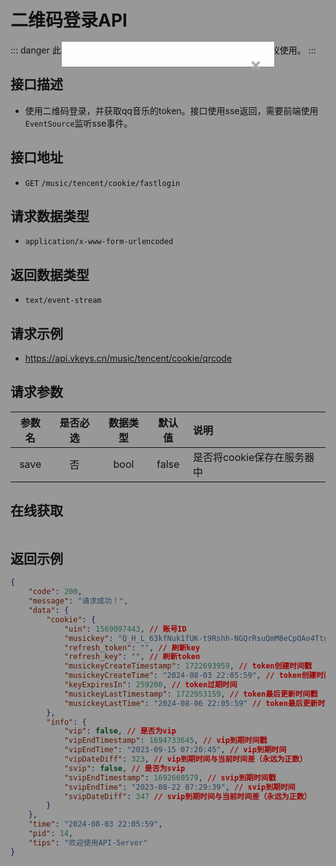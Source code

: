 # 二维码登录API <Badge type="tip" text="V3" />

::: danger
此接口仍在开发中，在此期间接口可能会经常变更，不建议使用。
:::

## 接口描述

- 使用二维码登录，并获取qq音乐的token。接口使用sse返回，需要前端使用`EventSource`监听sse事件。

## 接口地址

- `GET` `/music/tencent/cookie/fastlogin`

## 请求数据类型

- `application/x-www-form-urlencoded`

## 返回数据类型

- `text/event-stream`

## 请求示例

- https://api.vkeys.cn/music/tencent/cookie/qrcode

## 请求参数

<div class="table-overflow">

| 参数名  | 是否必选 | 数据类型 |  默认值  | 说明               |
|:----:|:----:|:----:|:-----:|:-----------------|
| save |  否   | bool | false | 是否将cookie保存在服务器中 |

</div>

## 在线获取

<div class="qrcode-button-box">
    <VPButton text="点击获取二维码" @click="showQRCodeModal = true;save = false"></VPButton>
    <VPButton text="点击获取二维码（结果保存到服务器）" @click="showQRCodeModal = true;save = true"></VPButton>
</div>

<div v-if="showQRCodeModal" class="qr-code-modal">
  <div class="qr-code-modal-content">
    <span class="qr-code-close" @click="showQRCodeModal = false">&times;</span>
      <VPImage v-if="showQRCodeModal" :image="qrcode" alt="QR Code"></VPImage>
  </div>
</div>

<script setup>
import {ref, watch} from 'vue';
import {VPButton,VPImage} from "vitepress/theme"; 
const showQRCodeModal = ref(false);
const save = ref(false);
const qrcode = ref('');
const cookie = ref({
  cookie: null,
  info: null,
});

watch(showQRCodeModal, (newValue) => {
    if(newValue) {
        const source = new EventSource('https://api.vkeys.cn/music/tencent/cookie/qrcode?save=' + save.value);
        source.addEventListener('message', function ({lastEventId, data}) {
          console.log(lastEventId);
          if(lastEventId === '1') {
            qrcode.value = data;
          } else if(data === '二维码已失效') {
            source.close();
          }
          const json = JSON.parse(data);
            if(json.cookie) {
              cookie.value = json.cookie;
              source.close();
            }
        }, false);
    } else {
        qrcode.value = '';
        cookie.value = {cookie: null, info: null};
    }
})

</script>
<style>
.qrcode-button-box {
    display: flex;
    gap: 10px;
    flex-wrap: wrap;
    justify-content: center;
}
.qr-code-modal {
  display: block;
  position: fixed;
  z-index: 100;
  left: 0;
  top: 0;
  width: 100%;
  height: 100%;
  overflow: hidden;
  background-color: rgba(0,0,0,0.4);
}

.qr-code-modal-content {
  background-color: #fefefe;
  margin: 15% auto;
  padding: 20px;
  border: 1px solid #888;
  width: 300px;
}

.qr-code-close {
  color: #aaa;
  float: right;
  font-size: 28px;
  font-weight: bold;
}

.qr-code-close:hover,
.qr-code-close:focus {
  color: black;
  text-decoration: none;
  cursor: pointer;
}
</style>

## 返回示例

``` json
{
    "code": 200,
    "message": "请求成功！",
    "data": {
        "cookie": {
            "uin": 1569097443, // 账号ID
            "musickey": "Q_H_L_63kfNuk1fUK-t9Rshh-NGQrRsuQmM8eCpOAo4TtgtNtGBY7_4KESYJVVrXh35gdQrsbIJhHLcKGsNEjHRzwHMZ-CPaFB-i6gAsgcCLTYB-4KIh_SwMdTWUVWrZf-LyAhajDfpv5uwvu0-k0KiS3w",// token字段
            "refresh_token": "", // 刷新key
            "refresh_key": "", // 刷新token
            "musickeyCreateTimestamp": 1722693959, // token创建时间戳
            "musickeyCreateTime": "2024-08-03 22:05:59", // token创建时间
            "keyExpiresIn": 259200, // token过期时间
            "musickeyLastTimestamp": 1722953159, // token最后更新时间戳
            "musickeyLastTime": "2024-08-06 22:05:59" // token最后更新时间
        },
        "info": {
            "vip": false, // 是否为vip
            "vipEndTimestamp": 1694733645, // vip到期时间戳
            "vipEndTime": "2023-09-15 07:20:45", // vip到期时间
            "vipDateDiff": 323, // vip到期时间与当前时间差（永远为正数）
            "svip": false, // 是否为svip
            "svipEndTimestamp": 1692660579, // svip到期时间戳
            "svipEndTime": "2023-08-22 07:29:39", // svip到期时间
            "svipDateDiff": 347 // svip到期时间与当前时间差（永远为正数）
        }
    },
    "time": "2024-08-03 22:05:59",
    "pid": 14,
    "tips": "欢迎使用API-Server"
}
```
